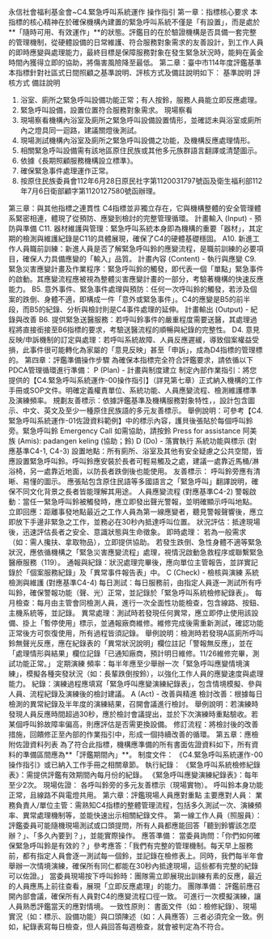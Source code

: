 永信社會福利基金會~C4.緊急呼叫系統運作 操作指引
第一章：指標核心要求
本指標的核心精神在於確保機構內建置的緊急呼叫系統不僅是「有設置」，而是處於**「隨時可用、有效運作」**的狀態。評鑑目的在於驗證機構是否具備一套完整的管理機制，從硬體設備的日常維護、符合服務對象需求的友善設計，到工作人員的即時應變與處理能力，最終目標是保障服務對象在發生緊急狀況時，能夠在黃金時間內獲得立即的協助，將傷害風險降至最低。
第二章：臺中市114年度評鑑基準
本指標針對社區式日間照顧之基準說明、評核方式及備註說明如下：
基準說明
評核方式
備註說明
1. 浴室、廁所之緊急呼叫設備功能正常；有人按鈴，服務人員能立即反應處理。
2. 緊急呼叫設備，設置位置符合服務對象需求。
現場察看
1. 現場察看機構內浴室及廁所之緊急呼叫設備設置情形，並確認未與浴室或廁所內之燈具同一迴路，建議關燈後測試。
2. 現場測試機構內浴室及廁所之緊急呼叫設備之功能，及機構反應處理情形。
3. 相關緊急呼叫設備需有該地區原住民族或其他多元族群語言翻譯或清楚圖示。
1. 依據《長期照顧服務機構設立標準》。
2. 確保緊急事件處理運作正常。
3. 按原住民族委員會112年6月28日原民社字第1120031797號函及衛生福利部112年7月6日衛部顧字第1120127580號函辦理。



第三章：與其他指標之連貫性
C4指標並非獨立存在，它與機構整體的安全管理體系緊密相連，體現了從預防、應變到檢討的完整管理循環。
計畫輸入 (Input) - 預防與準備
C11. 器材維護與管理：緊急呼叫系統本身即為機構的重要「器材」，其定期的檢測與維護紀錄是C11的具體展現，確保了C4的硬體基礎穩固。
A10. 新進工作人員職前訓練：新進人員是否了解緊急呼叫鈴的應變流程，是職前訓練的必要項目，確保人力具備應變的「輸入」品質。
計畫內容 (Content) - 執行與應變
C9. 緊急災害應變計畫及作業程序：緊急呼叫鈴的觸發，即代表一個「單點」緊急事件的啟動。其應變流程應被視為整體災害應變計畫的一部分，考驗著機構的快速反應能力。
B5. 意外事件、緊急事件處理與預防：任何一次呼叫鈴的觸發，若涉及個案的跌倒、身體不適，即構成一件「意外或緊急事件」。C4的應變是B5的前半段，而B5的紀錄、分析與檢討則是C4事件處理的延伸。
計畫輸出 (Output) - 紀錄與改善
B6. 提供緊急送醫服務：若呼叫鈴事件的嚴重程度需要送醫，其處理過程將直接銜接至B6指標的要求，考驗送醫流程的順暢與紀錄的完整性。
D4. 意見反映/申訴機制的訂定與處理：若呼叫系統故障、人員反應遲緩，導致個案權益受損，此事件很可能轉化為家屬的「意見反映」甚至「申訴」，成為D4指標的管理標的。
第四章：評鑑準備操作步驟
為確保本指標完全符合評鑑要求，請依循以下PDCA管理循環進行準備：
P (Plan) - 計畫與制度建立
制定內部作業指引：將您提供的【C4.緊急呼叫系統運作-00操作指引】（詳見第七章）正式納入機構的工作手冊或SOP文件。明確定義權責單位、系統功能、人員應變流程、檢測維護標準及演練頻率。
規劃友善標示：依據評鑑基準及機構服務對象特性，，設計包含圖示、中文、英文及至少一種原住民族語的多元友善標示。
舉例說明：可參考【C4.緊急呼叫系統運作-01佐證資料範例】中的標示內容，護貝後張貼於每個呼叫鈴旁。緊急呼叫鈴Emergency Call如需協助，請按鈴Press for assistance阿美族 (Amis): padangen keling (協助；鈴)
D (Do) - 落實執行
系統功能與標示 (對應基準C4-1, C4-3)
設置地點：所有廁所、浴室及其他有安全疑慮之公共空間，皆應設置緊急呼叫鈴。呼叫鈴應安裝於長者可輕易觸及之處，建議一處靠近馬桶/淋浴椅，另一處靠近地面，以防長者跌倒後也能使用。
友善標示：
呼叫鈴旁應有清晰、易懂的圖示。
應張貼包含原住民語等多國語言之「緊急呼叫」翻譯說明，確保不同文化背景之長者皆能理解其用途。
人員應變流程 (對應基準C4-2)
警報啟動：當任一緊急呼叫鈴被觸發時，應立即發出聲光警報，並明確顯示呼叫地點。
立即回應：距離事發地點最近之工作人員為第一線應變者，聽見警報聲響後，應立即放下手邊非緊急之工作，並務必在30秒內抵達呼叫位置。
狀況評估：抵達現場後，迅速評估長者之安全、意識狀態與生命徵象。
即時處理：
若為一般需求（如：需人攙扶、拿取物品），立即提供協助。
若發生跌倒、急性身體不適等緊急狀況，應依循機構之「緊急災害應變流程」處理，視情況啟動急救程序或聯繫緊急醫療服務（119）。
通報與紀錄：狀況處理完畢後，應向單位主管報告，並詳實記錄於「個案服務紀錄」及「異常事件報告表」中。
C (Check) - 檢核與演練
系統檢測與維護 (對應基準C4-4)
每日測試：每日服務前，由指定人員逐一測試所有呼叫鈴，確保警報功能（聲、光）正常，並記錄於「緊急呼叫系統檢修紀錄表」。
每月檢查：每月由主管會同檢測人員，進行一次全面性功能檢查，包含線路、按鈕、主機系統等，並記錄。
異常處理：測試時若發現任何異常，應立即停止使用該設備、掛上「暫停使用」標示，並通報廠商維修。維修完成後需重新測試，確認功能正常後方可恢復使用，所有過程皆須記錄。
舉例說明：檢測時若發現A區廁所呼叫鈴無聲光反應，應在紀錄表的「異常狀況說明」欄位註記「警報無反應」，並在「處理情形與結果」欄位記錄「已通知廠商，預計明日維修。11/26維修完畢，測試功能正常。」
定期演練
頻率：每半年應至少舉辦一次「緊急呼叫應變情境演練」，模擬各種突發狀況（如：長輩跌倒按鈴），以強化工作人員的應變速度與處理能力。
紀錄：演練過程應填寫「緊急呼叫應變演練紀錄表」，包含情境模擬、參與人員、流程紀錄及演練後的檢討建議。
A (Act) - 改善與精進
檢討改善：根據每日檢測的異常紀錄及半年度的演練結果，召開會議進行檢討。
舉例說明：若演練時發現人員反應時間超過30秒，應於檢討會議提出，並於下次演練時重點驗收。若某個呼叫鈴故障率偏高，則應評估是否需更換設備。
修訂流程：將檢討後的改善措施，回饋修正至內部的作業指引中，形成一個持續改善的循環。
第五章：應檢附佐證資料列表
為了符合此指標，機構應準備的所有書面佐證資料如下，所有資料的準備區間應為**「評鑑期間內」**。
制度文件：
《C4.緊急呼叫系統運作-00操作指引》或已納入工作手冊之相關章節。執行紀錄：
《緊急呼叫系統檢修紀錄表》：需提供評鑑有效期間內每月份的紀錄。《緊急呼叫應變演練紀錄表》：每年至少2次。
現場佐證：
各呼叫鈴旁的多元友善標示（現場實物）。
呼叫鈴本身功能正常，且線路不與電燈共用。
第六章：評鑑現場人員應對重點
主要應對人員：
業務負責人/單位主管：需熟知C4指標的整體管理流程，包括多久測試一次、演練頻率、異常處理機制等，並能快速出示相關紀錄文件。
第一線工作人員（照服員）：評鑑委員可能隨機現場測試或口頭提問，所有人員都應能回答「聽到鈴響該怎麼辦？」、「多久內要到？」，並能實際操作。
應答準備：
當委員詢問：「你們如何確保緊急呼叫鈴是有效的？」參考應答：「我們有完整的管理機制。每天早上服務前，都有指定人員會逐一測試每一個鈴，並記錄在檢修表上。同時，我們每半年會舉辦一次情境演練，確保所有同仁都能在30秒內抵達現場，這些都有完整的紀錄可以佐證。」
當委員現場按下呼叫鈴時：團隊需立即展現出訓練有素的反應，最近的人員應馬上前往查看，展現「立即反應處理」的能力。
團隊準備：
評鑑前應召開內部會議，確保所有人員對C4的應變流程口徑一致。
可進行一次模擬演練，讓人員熟悉評鑑當天的應對情境。
一致性原則：
書面文件（如：檢修紀錄）、現場實況（如：標示、設備功能）與口頭陳述（如：人員應答）三者必須完全一致。例如，紀錄表寫每日檢查，但人員回答每週檢查，就會被判定為不符合。
